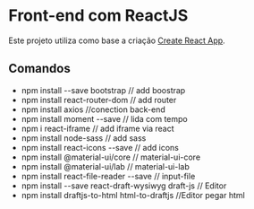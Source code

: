 # Front-end com ReactJS
Este projeto utiliza como base a criação [Create React App](https://github.com/facebook/create-react-app).


## Comandos 

- npm install --save bootstrap // add boostrap
- npm install react-router-dom // add router
- npm install axios //conection back-end
- npm install moment --save // lida com tempo
- npm i react-iframe // add iframe via react
- npm install node-sass // add sass
- npm install react-icons --save // add icons 
- npm install @material-ui/core // material-ui-core
- npm install @material-ui/lab // material-ui-lab
- npm install react-file-reader --save // input-file
- npm install --save react-draft-wysiwyg draft-js // Editor
- npm install draftjs-to-html html-to-draftjs //Editor pegar html
